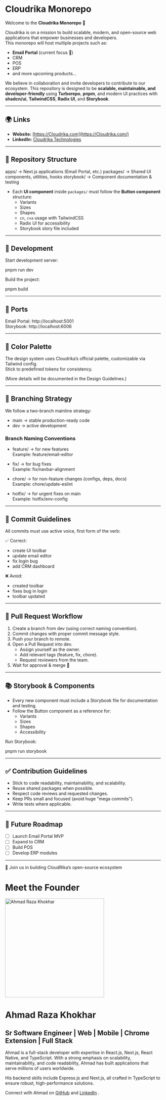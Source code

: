 
# Cloudrika Monorepo

Welcome to the **Cloudrika Monorepo** 👋  

Cloudrika is on a mission to build scalable, modern, and open-source web applications that empower businesses and developers.  
This monorepo will host multiple projects such as:  

- **Email Portal** (current focus 🚀)  
- CRM  
- POS  
- ERP  
- and more upcoming products...  

We believe in collaboration and invite developers to contribute to our ecosystem. This repository is designed to be **scalable, maintainable, and developer-friendly** using **Turborepo**, **pnpm**, and modern UI practices with **shadcn/ui**, **TailwindCSS**, **Radix UI**, and **Storybook**.

---

## 🌍 Links

- **Website:** [https://Cloudrika.com](https://Cloudrika.com/)  
- **LinkedIn:** [Cloudrika Technologies](https://www.linkedin.com/company/Cloudrika-technologies)

---

## 📂 Repository Structure
apps/ → Next.js applications (Email Portal, etc.)
packages/ → Shared UI components, utilities, hooks
storybook/ → Component documentation & testing

- Each **UI component** inside `packages/` must follow the **Button component** structure:  
  - Variants  
  - Sizes  
  - Shapes  
  - `cn`, `cva` usage with TailwindCSS  
  - Radix UI for accessibility  
  - Storybook story file included  

---
## 🚀 Development

Start development server:

pnpm run dev

Build the project:

pnpm build

---

## 🔌 Ports

Email Portal: http://localhost:5001  
Storybook: http://localhost:6006  

---

## 🎨 Color Palette

The design system uses Cloudrika’s official palette, customizable via Tailwind config.  
Stick to predefined tokens for consistency.  

(More details will be documented in the Design Guidelines.)

---

## 🌳 Branching Strategy

We follow a two-branch mainline strategy:

- main → stable production-ready code  
- dev → active development  

### Branch Naming Conventions

- feature/<name> → for new features  
  Example: feature/email-editor  

- fix/<name> → for bug fixes  
  Example: fix/navbar-alignment  

- chore/<name> → for non-feature changes (configs, deps, docs)  
  Example: chore/update-eslint  

- hotfix/<name> → for urgent fixes on main  
  Example: hotfix/env-config  

---

## 📝 Commit Guidelines

All commits must use active voice, first form of the verb:

✅ Correct:
- create UI toolbar  
- update email editor  
- fix login bug  
- add CRM dashboard  

❌ Avoid:
- created toolbar  
- fixes bug in login  
- toolbar updated  

---

## 🔄 Pull Request Workflow

1. Create a branch from dev (using correct naming convention).  
2. Commit changes with proper commit message style.  
3. Push your branch to remote.  
4. Open a Pull Request into dev.  
   - Assign yourself as the owner.  
   - Add relevant tags (feature, fix, chore).  
   - Request reviewers from the team.  
5. Wait for approval & merge 🚀  

---

## 📚 Storybook & Components

- Every new component must include a Storybook file for documentation and testing.  
- Follow the Button component as a reference for:  
  - Variants  
  - Sizes  
  - Shapes  
  - Accessibility  

Run Storybook:

pnpm run storybook

---

## ✅ Contribution Guidelines

- Stick to code readability, maintainability, and scalability.  
- Reuse shared packages when possible.  
- Respect code reviews and requested changes.  
- Keep PRs small and focused (avoid huge "mega commits").  
- Write tests where applicable.  

---

## 📌 Future Roadmap

- [ ] Launch Email Portal MVP  
- [ ] Expand to CRM  
- [ ] Build POS  
- [ ] Develop ERP modules  

---

💙 Join us in building CloudRika’s open-source ecosystem


# Meet the Founder
<a href="https://www.linkedin.com/in/ahmad-raza-khokhar">
  <img src="https://media.licdn.com/dms/image/v2/D4D03AQGz_HzDeW2CGA/profile-displayphoto-crop_800_800/B4DZe9tYzZHAAI-/0/1751234484733?e=1758758400&v=beta&t=rdA6RjY_TdUBTyvzX5jtP9ncICfBIzaBV5LvZ4AB79g" alt="Ahmad Raza Khokhar" width="320" />
</a>

# Ahmad Raza Khokhar
## Sr Software Engineer | Web | Mobile | Chrome Extension | Full Stack

Ahmad is a full-stack developer with expertise in React.js, Next.js, React Native, and TypeScript. With a strong emphasis on scalability, maintainability, and code readability, Ahmad has built applications that serve millions of users worldwide.

His backend skills include Express.js and Next.js, all crafted in TypeScript to ensure robust, high-performance solutions.

Connect with Ahmad on [GitHub](https://github.com/AhmadRazaKhokhar1)
 and [LinkedIn](https://www.linkedin.com/in/ahmad-raza-khokhar/)
.
